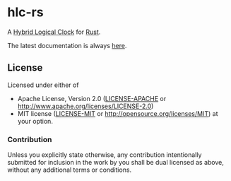 # hlc-rs
A [Hybrid Logical Clock](http://muratbuffalo.blogspot.de/2014/07/hybrid-logical-clocks.html) for [Rust](http://rust-lang.org).

The latest documentation is always [here](https://tschottdorf.github.io/hlc-rs/doc/hlc/).

## License

Licensed under either of
 * Apache License, Version 2.0 ([LICENSE-APACHE](LICENSE-APACHE) or http://www.apache.org/licenses/LICENSE-2.0)
 * MIT license ([LICENSE-MIT](LICENSE-MIT) or http://opensource.org/licenses/MIT)
at your option.

### Contribution

Unless you explicitly state otherwise, any contribution intentionally submitted
for inclusion in the work by you shall be dual licensed as above, without any
additional terms or conditions.
